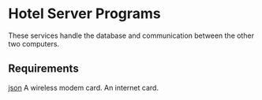 # Hotel Server Programs
These services handle the database and communication between the other two computers.

Requirements
-------------
[json](http://github.com/craigmj/json4lua/)
A wireless modem card.
An internet card.
